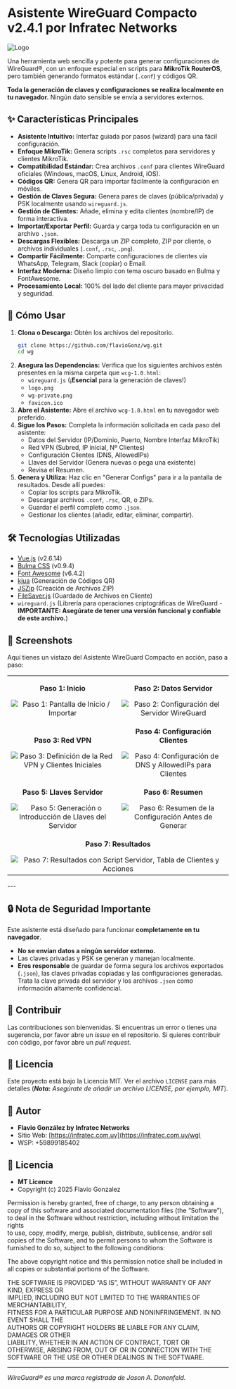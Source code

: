 # Asistente WireGuard Compacto v2.4.1 por Infratec Networks

![Logo](https://infratec.com.uy/tickets/assets/images/backend/site_logo/67d850b5d31811742229685.png) <!-- Opcional: Añade una captura de pantalla aquí si quieres -->

Una herramienta web sencilla y potente para generar configuraciones de WireGuard®, con un enfoque especial en scripts para **MikroTik RouterOS**, pero también generando formatos estándar (`.conf`) y códigos QR.

**Toda la generación de claves y configuraciones se realiza localmente en tu navegador.** Ningún dato sensible se envía a servidores externos.

## ✨ Características Principales

*   **Asistente Intuitivo:** Interfaz guiada por pasos (wizard) para una fácil configuración.
*   **Enfoque MikroTik:** Genera scripts `.rsc` completos para servidores y clientes MikroTik.
*   **Compatibilidad Estándar:** Crea archivos `.conf` para clientes WireGuard oficiales (Windows, macOS, Linux, Android, iOS).
*   **Códigos QR:** Genera QR para importar fácilmente la configuración en móviles.
*   **Gestión de Claves Segura:** Genera pares de claves (pública/privada) y PSK localmente usando `wireguard.js`.
*   **Gestión de Clientes:** Añade, elimina y edita clientes (nombre/IP) de forma interactiva.
*   **Importar/Exportar Perfil:** Guarda y carga toda tu configuración en un archivo `.json`.
*   **Descargas Flexibles:** Descarga un ZIP completo, ZIP por cliente, o archivos individuales (`.conf`, `.rsc`, `.png`).
*   **Compartir Fácilmente:** Comparte configuraciones de clientes vía WhatsApp, Telegram, Slack (copiar) o Email.
*   **Interfaz Moderna:** Diseño limpio con tema oscuro basado en Bulma y FontAwesome.
*   **Procesamiento Local:** 100% del lado del cliente para mayor privacidad y seguridad.

## 🚀 Cómo Usar

1.  **Clona o Descarga:** Obtén los archivos del repositorio.
    ```bash
    git clone https://github.com/flavioGonz/wg.git
    cd wg
    ```
2.  **Asegura las Dependencias:** Verifica que los siguientes archivos estén presentes en la misma carpeta que `wcg-1.0.html`:
    *   `wireguard.js` (¡**Esencial** para la generación de claves!)
    *   `logo.png`
    *   `wg-private.png`
    *   `favicon.ico`
3.  **Abre el Asistente:** Abre el archivo `wcg-1.0.html` en tu navegador web preferido.
4.  **Sigue los Pasos:** Completa la información solicitada en cada paso del asistente:
    *   Datos del Servidor (IP/Dominio, Puerto, Nombre Interfaz MikroTik)
    *   Red VPN (Subred, IP inicial, Nº Clientes)
    *   Configuración Clientes (DNS, AllowedIPs)
    *   Llaves del Servidor (Genera nuevas o pega una existente)
    *   Revisa el Resumen.
5.  **Genera y Utiliza:** Haz clic en "Generar Configs" para ir a la pantalla de resultados. Desde allí puedes:
    *   Copiar los scripts para MikroTik.
    *   Descargar archivos `.conf`, `.rsc`, QR, o ZIPs.
    *   Guardar el perfil completo como `.json`.
    *   Gestionar los clientes (añadir, editar, eliminar, compartir).

## 🛠️ Tecnologías Utilizadas

*   [Vue.js](https://v2.vuejs.org/) (v2.6.14)
*   [Bulma CSS](https://bulma.io/) (v0.9.4)
*   [Font Awesome](https://fontawesome.com/) (v6.4.2)
*   [kjua](https://github.com/lrsjng/kjua) (Generación de Códigos QR)
*   [JSZip](https://stuk.github.io/jszip/) (Creación de Archivos ZIP)
*   [FileSaver.js](https://github.com/eligrey/FileSaver.js/) (Guardado de Archivos en Cliente)
*   `wireguard.js` (Librería para operaciones criptográficas de WireGuard - **IMPORTANTE: Asegúrate de tener una versión funcional y confiable de este archivo.**)

  ## 📸 Screenshots

Aquí tienes un vistazo del Asistente WireGuard Compacto en acción, paso a paso:

<table>
  <tr>
    <td width="50%" align="center">
      <p><b>Paso 1: Inicio</b></p>
      <img src="https://github.com/user-attachments/assets/4570d664-c102-46a1-baf0-7ed851f40767" alt="Paso 1: Pantalla de Inicio / Importar">
    </td>
    <td width="50%" align="center">
      <p><b>Paso 2: Datos Servidor</b></p>
      <img src="https://github.com/user-attachments/assets/dad36e03-c4d8-4758-9db5-3fbc7c6716b8" alt="Paso 2: Configuración del Servidor WireGuard">
    </td>
  </tr>
  <tr>
    <td width="50%" align="center">
      <p><b>Paso 3: Red VPN</b></p>
      <img src="https://github.com/user-attachments/assets/7d12e072-001d-40fb-bb82-642419fec781" alt="Paso 3: Definición de la Red VPN y Clientes Iniciales">
    </td>
    <td width="50%" align="center">
      <p><b>Paso 4: Configuración Clientes</b></p>
      <img src="https://github.com/user-attachments/assets/2e217497-e960-44b5-bb11-e773b4960a4d" alt="Paso 4: Configuración de DNS y AllowedIPs para Clientes">
    </td>
  </tr>
   <tr>
    <td width="50%" align="center">
      <p><b>Paso 5: Llaves Servidor</b></p>
      <img src="https://github.com/user-attachments/assets/2bb26d4d-7a58-4498-a070-3746a40a8e87" alt="Paso 5: Generación o Introducción de Llaves del Servidor">
    </td>
    <td width="50%" align="center">
      <p><b>Paso 6: Resumen</b></p>
      <img src="https://github.com/user-attachments/assets/cd141d16-9b73-45c0-abcb-eb28dfb1ac1d" alt="Paso 6: Resumen de la Configuración Antes de Generar">
    </td>
  </tr>
  <tr>
    <td colspan="2" align="center">
      <p><b>Paso 7: Resultados</b></p>
      <img src="https://github.com/user-attachments/assets/6203b6ba-3496-4374-9b68-3d2ec2f75621" alt="Paso 7: Resultados con Script Servidor, Tabla de Clientes y Acciones">
    </td>
  </tr>
</table>

--- <!-- Opcional: Separador para la siguiente sección -->

## 🔒 Nota de Seguridad Importante

Este asistente está diseñado para funcionar **completamente en tu navegador**.
*   **No se envían datos a ningún servidor externo.**
*   Las claves privadas y PSK se generan y manejan localmente.
*   **Eres responsable** de guardar de forma segura los archivos exportados (`.json`), las claves privadas copiadas y las configuraciones generadas. Trata la clave privada del servidor y los archivos `.json` como información altamente confidencial.

## 🤝 Contribuir

Las contribuciones son bienvenidas. Si encuentras un error o tienes una sugerencia, por favor abre un *issue* en el repositorio. Si quieres contribuir con código, por favor abre un *pull request*.

## 📄 Licencia

Este proyecto está bajo la Licencia MIT. Ver el archivo `LICENSE` para más detalles (***Nota:** Asegúrate de añadir un archivo LICENSE, por ejemplo, MIT*).

## 👤 Autor

*   **Flavio González by Infratec Networks**
*   Sitio Web: [https://infratec.com.uy](https://infratec.com.uy/wg)
*   WSP: +59899185402
## 📝 Licencia

*   **MT Licence**
*   Copyright (c) 2025 Flavio Gonzalez

Permission is hereby granted, free of charge, to any person obtaining a copy
of this software and associated documentation files (the “Software”), to deal
in the Software without restriction, including without limitation the rights  
to use, copy, modify, merge, publish, distribute, sublicense, and/or sell      
copies of the Software, and to permit persons to whom the Software is         
furnished to do so, subject to the following conditions:                       

The above copyright notice and this permission notice shall be included in all
copies or substantial portions of the Software.                                

THE SOFTWARE IS PROVIDED “AS IS”, WITHOUT WARRANTY OF ANY KIND, EXPRESS OR    
IMPLIED, INCLUDING BUT NOT LIMITED TO THE WARRANTIES OF MERCHANTABILITY,      
FITNESS FOR A PARTICULAR PURPOSE AND NONINFRINGEMENT. IN NO EVENT SHALL THE   
AUTHORS OR COPYRIGHT HOLDERS BE LIABLE FOR ANY CLAIM, DAMAGES OR OTHER        
LIABILITY, WHETHER IN AN ACTION OF CONTRACT, TORT OR OTHERWISE, ARISING FROM, 
OUT OF OR IN CONNECTION WITH THE SOFTWARE OR THE USE OR OTHER DEALINGS IN THE 
SOFTWARE.

---

*WireGuard® es una marca registrada de Jason A. Donenfeld.*
